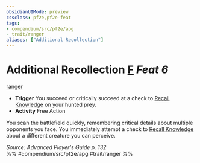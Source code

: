 ```yaml
---
obsidianUIMode: preview
cssclass: pf2e,pf2e-feat
tags:
- compendium/src/pf2e/apg
- trait/ranger
aliases: ["Additional Recollection"]
---
```

# Additional Recollection  [F](../../rules/core-rulebook/chapter-9-playing-the-game.md#Actions "Free Action") *Feat 6*  
[ranger](../../rules/traits/ranger.md)  

- **Trigger** You succeed or critically succeed at a check to [Recall Knowledge](../../rules/actions/recall-knowledge.md) on your hunted prey.
- **Activity** Free Action

You scan the battlefield quickly, remembering critical details about multiple opponents you face. You immediately attempt a check to [Recall Knowledge](../../rules/actions/recall-knowledge.md) about a different creature you can perceive.

*Source: Advanced Player's Guide p. 132*  
%% #compendium/src/pf2e/apg #trait/ranger %%